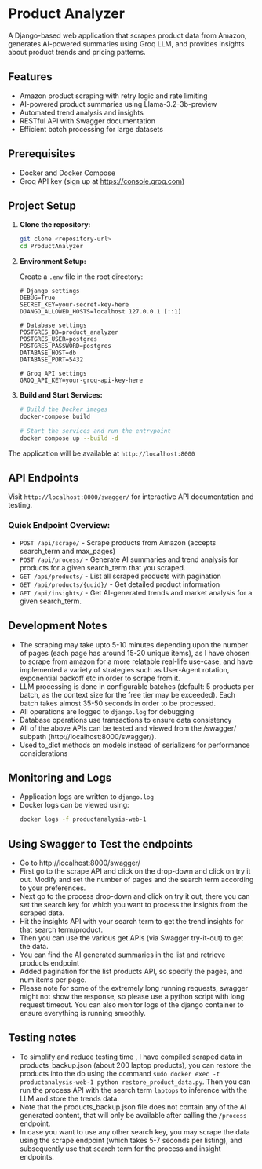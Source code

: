 # Product Analyzer

A Django-based web application that scrapes product data from Amazon, generates AI-powered summaries using Groq LLM, and provides insights about product trends and pricing patterns.

## Features
- Amazon product scraping with retry logic and rate limiting
- AI-powered product summaries using Llama-3.2-3b-preview
- Automated trend analysis and insights
- RESTful API with Swagger documentation
- Efficient batch processing for large datasets

## Prerequisites
- Docker and Docker Compose
- Groq API key (sign up at https://console.groq.com)

## Project Setup

1. **Clone the repository:**
   ```bash
   git clone <repository-url>
   cd ProductAnalyzer
   ```

2. **Environment Setup:**
   
   Create a `.env` file in the root directory:
   ```env
   # Django settings
   DEBUG=True
   SECRET_KEY=your-secret-key-here
   DJANGO_ALLOWED_HOSTS=localhost 127.0.0.1 [::1]

   # Database settings
   POSTGRES_DB=product_analyzer
   POSTGRES_USER=postgres
   POSTGRES_PASSWORD=postgres
   DATABASE_HOST=db
   DATABASE_PORT=5432

   # Groq API settings
   GROQ_API_KEY=your-groq-api-key-here
   ```

3. **Build and Start Services:**
   ```bash
   # Build the Docker images
   docker-compose build

   # Start the services and run the entrypoint
   docker compose up --build -d
   ```

The application will be available at `http://localhost:8000`

## API Endpoints

Visit `http://localhost:8000/swagger/` for interactive API documentation and testing.

### Quick Endpoint Overview:
- `POST /api/scrape/` - Scrape products from Amazon (accepts search_term and max_pages)
- `POST /api/process/` - Generate AI summaries and trend analysis for products for a given search_term that you scraped.
- `GET /api/products/` - List all scraped products with pagination
- `GET /api/products/{uuid}/` - Get detailed product information
- `GET /api/insights/` - Get AI-generated trends and market analysis for a given search_term.


## Development Notes
- The scraping may take upto 5-10 minutes depending upon the number of pages (each page has around 15-20 unique items), as I have chosen to scrape from amazon for a more relatable real-life use-case, and have implemented a variety of strategies such as User-Agent rotation, exponential backoff etc in order to scrape from it.
- LLM processing is done in configurable batches (default: 5 products per batch, as the context size for the free tier may be exceeded). Each batch takes almost 35-50 seconds in order to be processed.
- All operations are logged to `django.log` for debugging
- Database operations use transactions to ensure data consistency
- All of the above APIs can be tested and viewed from the /swagger/ subpath (http://localhost:8000/swagger/).
- Used to_dict methods on models instead of serializers for performance considerations

## Monitoring and Logs
- Application logs are written to `django.log`
- Docker logs can be viewed using:
  ```bash
  docker logs -f productanalysis-web-1
  ```

## Using Swagger to Test the endpoints
- Go to http://localhost:8000/swagger/
- First go to the scrape API and click on the drop-down and click on try it out. Modify and set the number of pages and the search term according to your preferences.
- Next go to the process drop-down and click on try it out, there you can set the search key for which you want to process the insights from the scraped data.
- Hit the insights API with your search term to get the trend insights for that search term/product.
- Then you can use the various get APIs (via Swagger try-it-out) to get the data.
- You can find the AI generated summaries in the list and retrieve products endpoint
- Added pagination for the list products API, so specify the pages, and num items per page.
- Please note for some of the extremely long running requests, swagger might not show the response, so please use a python script with long request timeout. You can also monitor logs of the django container to ensure everything is running smoothly.

## Testing notes
- To simplify and reduce testing time , I have compiled scraped data in products_backup.json (about 200 laptop products), you can restore the products into the db using the command `sudo docker exec -t productanalysis-web-1 python restore_product_data.py`. Then you can run the process API with the search term `laptops` to inference with the LLM and store the trends data.
- Note that the products_backup.json file does not contain any of the AI generated content, that will only be available after calling the `/process` endpoint.
- In case you want to use any other search key, you may scrape the data using the scrape endpoint (which takes 5-7 seconds per listing), and subsequently use that search term for the process and insight endpoints.